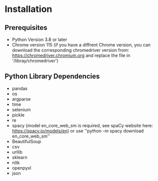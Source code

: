 # Installation

## Prerequisites

* Python Version 3.8 or later
* Chrome version 115 (if you have a diffrent Chrome version, you can download the corresponding chromedriver version from: https://chromedriver.chromium.org and replace the file in '/libray/chromedriver')

## Python Library Dependencies

* pandas
* os
* argparse
* time
* selenium
* pickle
* re
* spacy (model en_core_web_sm is required, see spaCy website here: https://spacy.io/models/en) or use ''python -m spacy download en_core_web_sm'' 
* BeautifulSoup
* csv
* urllib
* sklearn
* nltk
* openpyxl
* json









